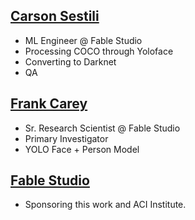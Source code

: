 ## [Carson Sestili](https://github.com/csestili)
* ML Engineer @ Fable Studio
* Processing COCO through Yoloface
* Converting to Darknet
* QA

## [Frank Carey](https://github.com/frankcarey)
* Sr. Research Scientist @ Fable Studio
* Primary Investigator
* YOLO Face + Person Model

## [Fable Studio](https://fable-studio.com)
* Sponsoring this work and ACI Institute.
